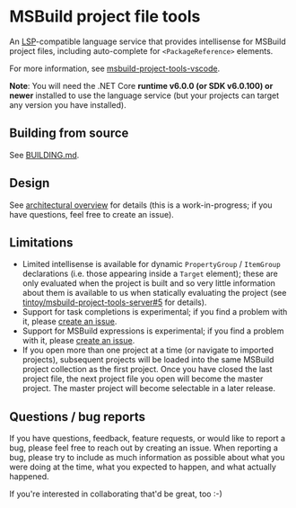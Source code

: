 # MSBuild project file tools

An [LSP](https://github.com/Microsoft/language-server-protocol)-compatible language service that provides intellisense for MSBuild project files, including auto-complete for `<PackageReference>` elements.

For more information, see [msbuild-project-tools-vscode](https://github.com/tintoy/msbuild-project-tools-vscode).

**Note**: You will need the .NET Core **runtime v6.0.0 (or SDK v6.0.100) or newer** installed to use the language service (but your projects can target any version you have installed).

## Building from source

See [BUILDING.md](docs/BUILDING.md).

## Design

See [architectural overview](docs/architecture/overview.md) for details (this is a work-in-progress; if you have questions, feel free to create an issue).

## Limitations

* Limited intellisense is available for dynamic `PropertyGroup` / `ItemGroup` declarations (i.e. those appearing inside a `Target` element); these are only evaluated when the project is built and so very little information about them is available to us when statically evaluating the project (see [tintoy/msbuild-project-tools-server#5](https://github.com/tintoy/msbuild-project-tools-server/issues/5#issuecomment-383352512) for details).
* Support for task completions is experimental; if you find a problem with it, please [create an issue](https://github.com/tintoy/msbuild-project-tools-server/issues/new).
* Support for MSBuild expressions is experimental; if you find a problem with it, please [create an issue](https://github.com/tintoy/msbuild-project-tools-server/issues/new).
* If you open more than one project at a time (or navigate to imported projects), subsequent projects will be loaded into the same MSBuild project collection as the first project. Once you have closed the last project file, the next project file you open will become the master project. The master project will become selectable in a later release.

## Questions / bug reports

If you have questions, feedback, feature requests, or would like to report a bug, please feel free to reach out by creating an issue. When reporting a bug, please try to include as much information as possible about what you were doing at the time, what you expected to happen, and what actually happened.

If you're interested in collaborating that'd be great, too :-)
